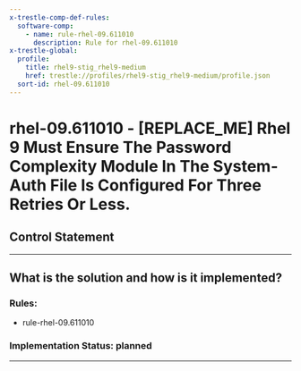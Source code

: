 ```yaml
---
x-trestle-comp-def-rules:
  software-comp:
    - name: rule-rhel-09.611010
      description: Rule for rhel-09.611010
x-trestle-global:
  profile:
    title: rhel9-stig_rhel9-medium
    href: trestle://profiles/rhel9-stig_rhel9-medium/profile.json
  sort-id: rhel-09.611010
---
```


# rhel-09.611010 - \[REPLACE_ME\] Rhel 9 Must Ensure The Password Complexity Module In The System-Auth File Is Configured For Three Retries Or Less.

## Control Statement

______________________________________________________________________

## What is the solution and how is it implemented?

<!-- For implementation status enter one of: implemented, partial, planned, alternative, not-applicable -->

<!-- Note that the list of rules under ### Rules: is read-only and changes will not be captured after assembly to JSON -->

<!-- Add control implementation description here for control: rhel-09.611010 -->

### Rules:

  - rule-rhel-09.611010

### Implementation Status: planned

______________________________________________________________________
